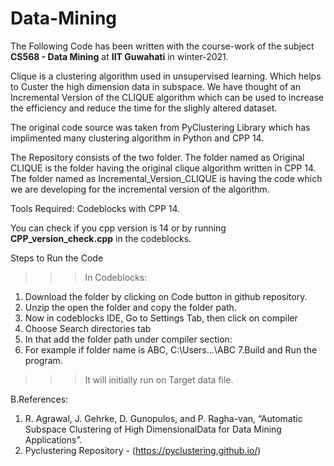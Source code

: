 # Data-Mining
The Following Code has been written with the course-work of the  subject **CS568 - Data Mining** at **IIT Guwahati** in winter-2021.

Clique is a clustering algorithm used in unsupervised learning. Which helps to Custer the high dimension data in subspace.
We have thought of an Incremental Version of the CLIQUE algorithm which can be used to increase the efficiency and reduce the time for the slighly altered dataset.

The original code source was taken from PyClustering Library which has implimented many clustering algorithm in Python and CPP 14.

The Repository consists of the two folder.
The folder named as Original CLIQUE is the folder having the original clique algorithm written in CPP 14.
The folder named as Incremental_Version_CLIQUE is having the code which we are developing for the incremental version of the algorithm.


Tools Required: Codeblocks with CPP 14.

You can check if you cpp version is 14 or by running **CPP_version_check.cpp** in the codeblocks.

Steps to Run the Code
>>>In Codeblocks:
1. Download the folder by clicking on Code button in github repository.
2. Unzip the open the folder and copy the folder path.
3. Now in codeblocks IDE, Go to Settings Tab, then click on compiler
4. Choose Search directories tab 
5. In that add the folder path under compiler section:
6. For example if folder name is ABC,
      C:\Users\...\ABC
7.Build and Run the program.
>>>It will initially run on Target data file.

B.References:
1. R. Agrawal,  J. Gehrke,  D. Gunopulos, and P. Ragha-van, “Automatic Subspace Clustering of High DimensionalData for Data Mining Applications”.
2. Pyclustering Repository - (https://pyclustering.github.io/)
